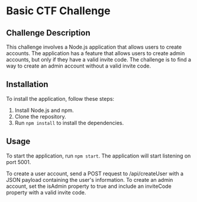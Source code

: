 # Basic CTF Challenge

## Challenge Description
This challenge involves a Node.js application that allows users to create accounts. The application has a feature that allows users to create admin accounts, but only if they have a valid invite code. The challenge is to find a way to create an admin account without a valid invite code.

## Installation
To install the application, follow these steps:

1. Install Node.js and npm.
2. Clone the repository.
3. Run `npm install` to install the dependencies.

## Usage
To start the application, run `npm start`. The application will start listening on port 5001.

To create a user account, send a POST request to /api/createUser with a JSON payload containing the user's information. To create an admin account, set the isAdmin property to true and include an inviteCode property with a valid invite code.
